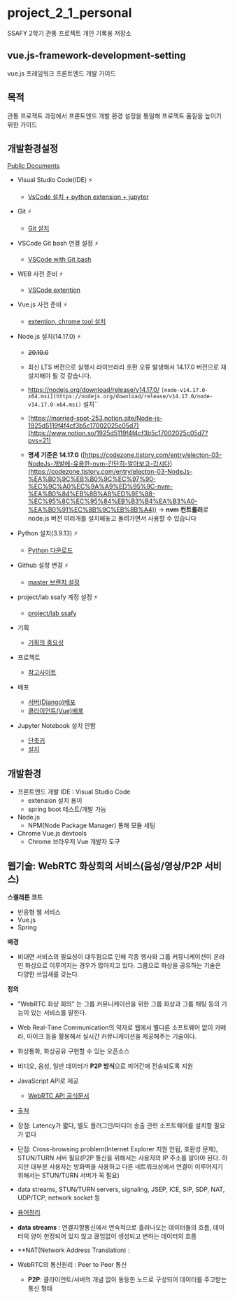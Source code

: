 # project_2_1_personal
SSAFY 2학기 관통 프로젝트 개인 기록용 저장소 

**vue.js-framework-development-setting**
---
vue.js 프레임워크 프론트엔드 개발 가이드

**목적**
---
관통 프로젝트 과정에서 프론트엔드 개발 환경 설정을 통일해 프로젝트 품질을 높이기 위한 가이드

**개발환경설정**
---

[Public Documents](https://married-spot-253.notion.site/5fef18bbcd4b467fb8c7ed819250e1e8?v=d7d02b0f89684f7e8e5650572eb693e2)

* Visual Studio Code(IDE) ⚡️
    * [VsCode 설치 + python extension + jupyter ](https://married-spot-253.notion.site/VSCode-28f6593036214f48b21c96c1e521c097)

* Git ⚡️
    * [Git 설치](https://married-spot-253.notion.site/Git-26f16cff585a4aa783e9f938969427f7)

* VSCode Git bash 연결 설정 ⚡️
    * [VSCode with Git bash](https://married-spot-253.notion.site/VSCode-with-Git-bash-3b0748e8df4a4b52b80851b9bc9b195f)

* WEB 사전 준비 ⚡️
    * [VSCode extention](https://married-spot-253.notion.site/Web-6173461751e34f8598f83e307f6b887d)

* Vue.js 사전 준비 ⚡️
    * [extention, chrome tool 설치](https://married-spot-253.notion.site/Vue-js-026a610188c347a980224a848fa63bf0)

* Node.js 설치(14.17.0) ⚡️
    - ~~20.10.0~~
    - 최신 LTS 버전으로 실행시 라이브러리 호환 오류 발생해서 14.17.0 버전으로 재설치해야 될 것 같습니다.
    - https://nodejs.org/download/release/v14.17.0/  `[node-v14.17.0-x64.msi](https://nodejs.org/download/release/v14.17.0/node-v14.17.0-x64.msi)` 설치``
    - [https://married-spot-253.notion.site/Node-js-1925d5119f4f4cf3b5c17002025c05d7](https://www.notion.so/1925d5119f4f4cf3b5c17002025c05d7?pvs=21)
    
    - **명세 기준은 14.17.0**
    ([https://codezone.tistory.com/entry/electon-03-NodeJs-개발에-유용한-nvm-간단히-알아보고-갑시다](https://codezone.tistory.com/entry/electon-03-NodeJs-%EA%B0%9C%EB%B0%9C%EC%97%90-%EC%9C%A0%EC%9A%A9%ED%95%9C-nvm-%EA%B0%84%EB%8B%A8%ED%9E%88-%EC%95%8C%EC%95%84%EB%B3%B4%EA%B3%A0-%EA%B0%91%EC%8B%9C%EB%8B%A4))
    → **nvm 컨트롤러**로 node.js 버전 여러개를 설치해놓고 돌려가면서 사용할 수 있습니다

* Python 설치(3.9.13) ⚡️
    * [Python 다운로드](https://married-spot-253.notion.site/Python-e23d9e3b9ce9411c87adeae095a7ad19)

* Github 설정 변경 ⚡️
    * [master 브랜치 설정](https://married-spot-253.notion.site/Github-3c44da8bd65344a684db03d5c7aa1bef)

* project/lab ssafy 계정 설정 ⚡️
    * [project/lab ssafy](https://married-spot-253.notion.site/project-lab-ssafy-e491530361454fee8b4bcd8b9220dcaf)

* 기획
    * [기획의 중요성](https://married-spot-253.notion.site/5fef18bbcd4b467fb8c7ed819250e1e8?v=a733fb954f0f4845b1ef97b92ddab480&p=3495e25e79334199b5ea139c22c673ff&pm=s)

* 프로젝트
    * [참고사이트](https://married-spot-253.notion.site/5fef18bbcd4b467fb8c7ed819250e1e8?v=a733fb954f0f4845b1ef97b92ddab480&p=aaf370a743d34b968df3d10e816c2089&pm=s)

* 배포
    * [서버(Django)배포](https://married-spot-253.notion.site/5fef18bbcd4b467fb8c7ed819250e1e8?v=a733fb954f0f4845b1ef97b92ddab480&p=e87256d14a8d42819b0ee339484e279d&pm=s)
    * [클라이언트(Vue)배포](https://married-spot-253.notion.site/5fef18bbcd4b467fb8c7ed819250e1e8?v=a733fb954f0f4845b1ef97b92ddab480&p=d0afd9bd038140fc90e335cb4ea3a522&pm=s)

* Jupyter Notebook 설치 안함
    * [단축키](https://married-spot-253.notion.site/5fef18bbcd4b467fb8c7ed819250e1e8?v=5c2082730c34488f940bcbd8be0db1b9&p=59a8aa6559e74b418bc48897e8701645&pm=s)
    * [설치](https://married-spot-253.notion.site/5fef18bbcd4b467fb8c7ed819250e1e8?v=cfce45284a274ef2a3a14a01a4074988&p=63999a09c2874ce096e2e125e2b77c84&pm=s)

    
**개발환경**
---
* 프론트엔드 개발 IDE : Visual Studio Code
    * extension 설치 용이
    * spring boot 테스트/개발 가능
* Node.js
    * NPM(Node Package Manager) 통해 모듈 세팅
* Chrome Vue.js devtools 
    * Chrome 브라우저 Vue 개발자 도구


**웹기술: WebRTC 화상회의 서비스(음성/영상/P2P 서비스)**
---

**스켈레톤 코드**
- 반응형 웹 서비스
- Vue.js
- Spring

**배경** 
- 비대면 서비스의 필요성이 대두됨으로 인해 각종 행사와 그룹 커뮤니케이션이 온라인 화상으로 이루어지는 경우가 많아지고 있다. 그룹으로 화상을 공유하는 기술은 다양한 쓰임새를 갖는다. 

**정의**
- "WebRTC 화상 회의" 는 그룹 커뮤니케이션을 위한 그룹 화상과 그룹 채팅 등의 기능이 있는 서비스를 말힌다. 
- Web Real-Time Communication의 약자로 웹에서 별다른 소프트웨어 없이 카메라, 마이크 등을 활용해서 실시간 커뮤니케이션을 제공해주는 기술이다.
- 화상통화, 화상공유 구현할 수 있는 오픈소스
- 비디오, 음성, 일반 데이터가 **P2P 방식**으로 피어간에 전송되도록 지원
- JavaScript API로 제공
    * [WebRTC API 공식문서](https://developer.mozilla.org/en-US/docs/Web/API/WebRTC_API)
- [출처](https://gh402.tistory.com/38)
- 장점: Latency가 짧다, 별도 플러그인/미디어 송출 관련 소프트웨어를 설치할 필요가 없다
- 단점: Cross-browsing problem(Internet Explorer 지원 안됨, 호환성 문제),
STUN/TURN 서버 필요(P2P 통신을 위해서는 사용자의 IP 주소를 알아야 된다. 하지만 대부분 사용자는 방화벽을 사용하고 다른 네트워크상에서 연결이 이루어지기 위해서는 STUN/TURN 서버가 꼭 필요) 
- data streams, STUN/TURN servers, signaling, JSEP, ICE, SIP, SDP, NAT, UDP/TCP, network socket 등
- [용어정리](https://gh402.tistory.com/45)

- **data streams** : 연결지향통신에서 연속적으로 흘러나오는 데이터들의 흐름, 데이터의 양이 한정되어 있지 않고 끊임없이 생성되고 변하는 데이터의 흐름
- **NAT(Network Address Translation) : 
- WebRTC의 통신원리 : Peer to Peer 통신
    - **P2P**: 클라이언트/서버의 개념 없이 동등한 노드로 구성되어 데이터를 주고받는 통신 형태
